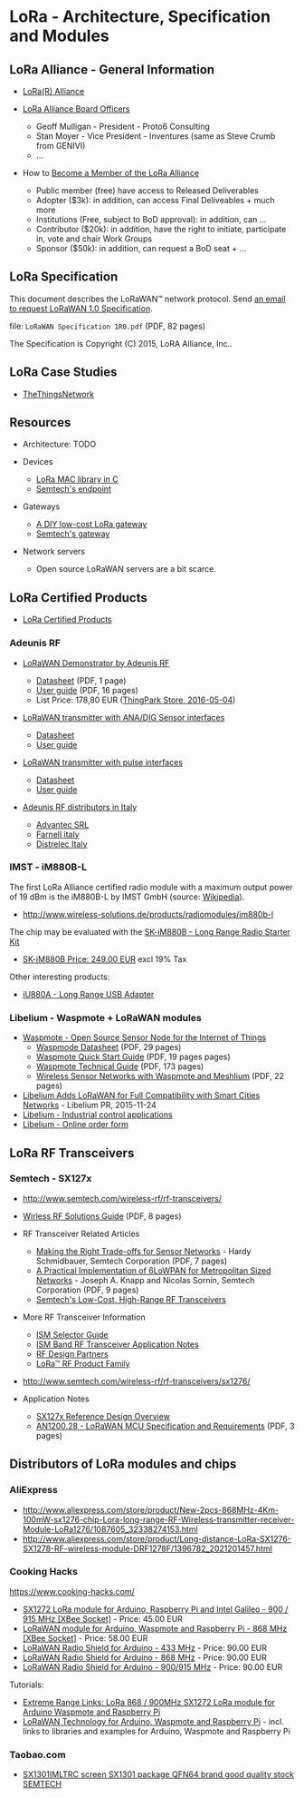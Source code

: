 # LoRa - Architecture, Specification and Modules

## LoRa Alliance - General Information

* [LoRa(R) Alliance](https://www.lora-alliance.org/)

* [LoRa Alliance Board Officers](https://www.lora-alliance.org/Join/Become-a-Member)
  - Geoff Mulligan - President - Proto6 Consulting
  - Stan Moyer - Vice President - Inventures (same as Steve Crumb from GENIVI)
  - ...
 
* How to [Become a Member of the LoRa Alliance](https://www.lora-alliance.org/Join/Become-a-Member)
  - Public member (free) have access to Released Deliverables
  - Adopter ($3k): in addition, can access Final Deliveables + much more
  - Institutions (Free, subject to BoD approval): in addition, can ...
  - Contributor ($20k): in addition, have the right to initiate, participate in, vote and chair Work Groups
  - Sponsor ($50k): in addition, can request a BoD seat + ...

## LoRa Specification

This document describes the LoRaWAN™ network protocol. Send [an email to request LoRaWAN 1.0 Specification](https://www.lora-alliance.org/Contact/RequestSpecificationForm.aspx).

file: `LoRaWAN Specification 1R0.pdf` (PDF, 82 pages)

The Specification is Copyright (C) 2015, LoRA Alliance, Inc..

## LoRa Case Studies

* [TheThingsNetwork](https://thethingsnetwork.org/)

## Resources

* Architecture: TODO

* Devices
	- [LoRa MAC library in C](http://www.research.ibm.com/labs/zurich/ics/lrsc/lmic.html)
	- [Semtech's endpoint](https://github.com/Lora-net/LoRaMac-node)

* Gateways
	- [A DIY low-cost LoRa gateway](http://cpham.perso.univ-pau.fr/LORA/RPIgateway.html)
	- [Semtech's gateway](https://github.com/Lora-net/lora_gateway)

* Network servers
	- Open source LoRaWAN servers are a bit scarce.

## LoRa Certified Products

* [LoRa Certified Products](https://www.lora-alliance.org/Products/Certified-Products)

### Adeunis RF

* [LoRaWAN Demonstrator by Adeunis RF](http://www.adeunis-rf.com/en/products/lorawan-products/lorawan-demonstrator-by-adeunis-rf)
  - [Datasheet](http://www.adeunis-rf.com/media/downloads/172/trad_file/eng/arf_lorawan_demonstrator_868_data_sheet_v1-2_gb.pdf) (PDF, 1 page)
  - [User guide](http://www.adeunis-rf.com/media/downloads/185/trad_file/eng/ug_lorawan_demonstrator_user_v1.1.pdf) (PDF, 16 pages)
  - List Price: 178,80 EUR ([ThingPark Store, 2016-05-04](http://actility.thingpark.com/thingpark-store/development-kit/171-lorawan-demonstrator.html))

* [LoRaWAN transmitter with ANA/DIG Sensor interfaces](http://www.adeunis-rf.com/en/products/lorawan-products/lorawan-sensors)
  - [Datasheet](http://www.adeunis-rf.com/media/downloads/173/trad_file/eng/arf_lorawan_sensors_data_sheet_v1-3-gb.pdf)
  - [User guide](http://www.adeunis-rf.com/media/downloads/184/trad_file/eng/arf8045_adeunis_lorawan_sensors_user_guide_v1.3_fr_gb.pdf)

* [LoRaWAN transmitter with pulse interfaces](http://www.adeunis-rf.com/en/products/lorawan-products/lorawan-pulse)  
  - [Datasheet](http://www.adeunis-rf.com/media/downloads/176/trad_file/eng/arf_lorawan_pulse_data_sheet_v1-3-gb.pdf)
  - [User guide](http://www.adeunis-rf.com/media/downloads/183/trad_file/eng/arf8046xx_adeunis_lorawan_pulse_user_guide_v1.4_fr_gb.pdf)

* [Adeunis RF distributors in Italy](http://www.adeunis-rf.com/fr/points-de-vente)
  - [Advantec SRL](http://www.advantec.it/radiomodem-adeunis/)
  - [Farnell italy](http://it.farnell.com/adeunis)
  - [Distrelec Italy](http://www.distrelec.it/manufacturer/adeunis/man_adeunis)

### IMST - iM880B-L

The first LoRa Alliance certified radio module with a maximum output power of 19 dBm is the iM880B-L by IMST GmbH (source: [Wikipedia](https://en.wikipedia.org/wiki/LPWAN)).

* http://www.wireless-solutions.de/products/radiomodules/im880b-l

The chip may be evaluated with the [SK-iM880B - Long Range Radio Starter Kit](http://www.wireless-solutions.de/products/starterkits/sk-im880b.html)
* [SK-iM880B Price: 249.00 EUR](http://webshop.imst.de/sk-im880b-starter-kit-for-im880b-l.html) excl 19% Tax

Other interesting products:

* [iU880A - Long Range USB Adapter](http://webshop.imst.de/iu880a-long-range-usb-adapter.html)

### Libelium - Waspmote + LoRaWAN modules

* [Waspmote - Open Source Sensor Node for the Internet of Things](http://www.libelium.com/products/waspmote/)
  - [Waspmode Datasheet](http://www.libelium.com/downloads/documentation/waspmote_datasheet.pdf) (PDF, 29 pages)
  - [Waspmote Quick Start Guide](http://www.libelium.com/downloads/documentation/quickstart_guide.pdf) (PDF, 19 pages pages)
  - [Waspmote Technical Guide](http://www.libelium.com/downloads/documentation/waspmote_technical_guide.pdf) (PDF, 173 pages)
  - [Wireless Sensor Networks with Waspmote and Meshlium](http://www.libelium.com/downloads/documentation/wsn-waspmote_and_meshlium_eng.pdf) (PDF, 22 pages)
* [Libelium Adds LoRaWAN for Full Compatibility with Smart Cities Networks](http://www.libelium.com/lorawan-waspmote-868-europe-900-915-us-433-mhz-asia-lora) - Libelium PR, 2015-11-24
* [Libelium - Industrial control applications](https://www.libelium.com/top_50_iot_sensor_applications_ranking/#industrial_control)
* [Libelium - Online order form](https://www.libelium.com/orderform/)

## LoRa RF Transceivers

### Semtech - SX127x

* http://www.semtech.com/wireless-rf/rf-transceivers/

* [Wirless RF Solutions Guide](http://www.semtech.com/images/mediacenter/collateral/ism_sg.pdf) (PDF, 8 pages)

* RF Transceiver Related Articles
  - [Making the Right Trade-offs for Sensor Networks](http://www.semtech.com/rf-transceivers/right-tradeoffs-sensor-networks.pdf) - Hardy Schmidbauer, Semtech Corporation (PDF, 7 pages)
  - [A Practical Implementation of 6LoWPAN for Metropolitan Sized Networks](http://www.semtech.com/rf-transceivers/Practical_MAN-Semtech.pdf) - Joseph A. Knapp and Nicolas Sornin, Semtech Corporation (PDF, 9 pages)
  - [Semtech's Low-Cost, High-Range RF Transceivers](http://issuu.com/alexeeweb/docs/volume_84_-_simon_blyth)

* More RF Transceiver Information
  - [ISM Selector Guide](http://www.semtech.com/images/mediacenter/collateral/ism_sg.pdf)
  - [ISM Band RF Transceiver Application Notes](http://www.semtech.com/wireless-rf/ISM-Application-Notes/)
  - [RF Design Partners](http://www.semtech.com/wireless-rf/wireless-solutions/)
  - [LoRa™ RF Product Family](http://www.semtech.com/wireless-rf/lora.html)

* http://www.semtech.com/wireless-rf/rf-transceivers/sx1276/

* Application Notes
  - [SX127x Reference Design Overview](http://www.semtech.com/apps/filedown/down.php?file=AN1200.19_SX127x_RefDesign_STD.pdf)
  - [AN1200.28 - LoRaWAN MCU Specification and Requirements](http://www.semtech.com/apps/filedown/down.php?file=an1200_28_lorawan_mcu_specification_v2.pdf) (PDF, 3 pages)

## Distributors of LoRa modules and chips

### AliExpress

* http://www.aliexpress.com/store/product/New-2pcs-868MHz-4Km-100mW-sx1276-chip-Lora-long-range-RF-Wireless-transmitter-receiver-Module-LoRa1276/1087605_32338274153.html
* http://www.aliexpress.com/store/product/Long-distance-LoRa-SX1276-SX1278-RF-wireless-module-DRF1278F/1396782_2021201457.html

### Cooking Hacks

https://www.cooking-hacks.com/

* [SX1272 LoRa module for Arduino, Raspberry Pi and Intel Galileo - 900 / 915 MHz [XBee Socket]](https://www.cooking-hacks.com/sx1272-lora-module-for-arduino-raspberry-pi-intel-galileo-900-mhz) - Price: 45.00 EUR
* [LoRaWAN module for Arduino, Waspmote and Raspberry Pi - 868 MHz [XBee Socket]](https://www.cooking-hacks.com/lorawan-module-for-arduino-raspberry-pi-868-mhz-xbee-socket) - Price: 58.00 EUR
* [LoRaWAN Radio Shield for Arduino - 433 MHz](https://www.cooking-hacks.com/lorawan-radio-shield-for-arduino-433-mhz) - Price: 90.00 EUR
* [LoRaWAN Radio Shield for Arduino - 868 MHz](https://www.cooking-hacks.com/lorawan-radio-shield-for-arduino-868-mhz) - Price: 90.00 EUR
* [LoRaWAN Radio Shield for Arduino - 900/915 MHz](https://www.cooking-hacks.com/lorawan-radio-shield-for-arduino-900-915-mhz) - Price: 90.00 EUR

Tutorials:

* [Extreme Range Links: LoRa 868 / 900MHz SX1272 LoRa module for Arduino Waspmote and Raspberry Pi](https://www.cooking-hacks.com/documentation/tutorials/extreme-range-lora-sx1272-module-shield-arduino-raspberry-pi-intel-galileo/)
* [LoRaWAN Technology for Arduino, Waspmote and Raspberry Pi](https://www.cooking-hacks.com/documentation/tutorials/lorawan-for-arduino-raspberry-pi-waspmote-868-900-915-433-mhz/) - incl. links to libraries and examples for Arduino, Waspmote and Raspberry Pi

### Taobao.com

* [SX1301IMLTRC screen SX1301 package QFN64 brand good quality stock SEMTECH](https://world.taobao.com/item/524964459840.htm)

<!-- EOF -->
